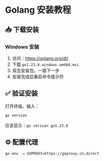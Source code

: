 # Golang 安装教程

## 📥 下载安装

### Windows 安装
1. 访问：https://golang.org/dl/
2. 下载 `go1.23.8.windows-amd64.msi`
3. 双击安装包，一路下一步
4. 安装完成后重启命令提示符

## ✅ 验证安装

打开终端，输入：
```bash
go version
```
应该显示：`go version go1.23.8`

## ⚙️ 配置代理

```bash
go env -w GOPROXY=https://goproxy.cn,direct
```

<style>
.beaver-button {
  background: var(--vp-c-brand-1);
  color: white;
  padding: 0.75rem 1.5rem;
  border-radius: 8px;
  text-decoration: none;
  font-weight: 600;
  display: inline-block;
  margin-top: 1rem;
  transition: all 0.3s ease;
}

.beaver-button:hover {
  background: var(--vp-c-brand-2);
  transform: translateY(-2px);
}
</style> 